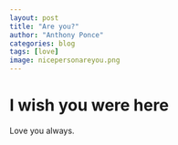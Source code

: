 ```yaml
---
layout: post
title: "Are you?"
author: "Anthony Ponce"
categories: blog
tags: [love]
image: nicepersonareyou.png
---
```


# I wish you were here

Love you always.
